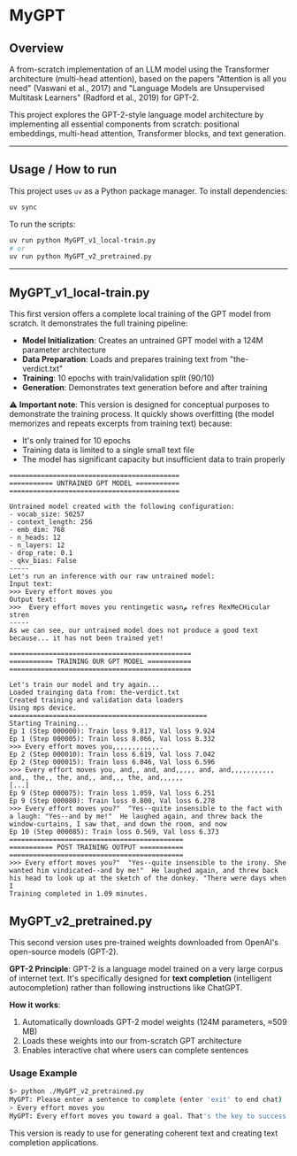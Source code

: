 # MyGPT

## Overview

A from-scratch implementation of an LLM model using the Transformer architecture (multi-head attention), based on the papers "Attention is all you need" (Vaswani et al., 2017) and "Language Models are Unsupervised Multitask Learners" (Radford et al., 2019) for GPT-2.

This project explores the GPT-2-style language model architecture by implementing all essential components from scratch: positional embeddings, multi-head attention, Transformer blocks, and text generation.

-----
## Usage / How to run

This project uses `uv` as a Python package manager. To install dependencies:

```bash
uv sync
```

To run the scripts:

```bash
uv run python MyGPT_v1_local-train.py
# or
uv run python MyGPT_v2_pretrained.py
```

-----
## MyGPT_v1_local-train.py

This first version offers a complete local training of the GPT model from scratch. It demonstrates the full training pipeline:

- **Model Initialization**: Creates an untrained GPT model with a 124M parameter architecture
- **Data Preparation**: Loads and prepares training text from "the-verdict.txt"
- **Training**: 10 epochs with train/validation split (90/10)
- **Generation**: Demonstrates text generation before and after training

⚠️ **Important note**: This version is designed for conceptual purposes to demonstrate the training process. It quickly shows overfitting (the model memorizes and repeats excerpts from training text) because:
- It's only trained for 10 epochs
- Training data is limited to a single small text file
- The model has significant capacity but insufficient data to train properly

```
===========================================
=========== UNTRAINED GPT MODEL ===========
===========================================

Untrained model created with the following configuration:
- vocab_size: 50257
- context_length: 256
- emb_dim: 768
- n_heads: 12
- n_layers: 12
- drop_rate: 0.1
- qkv_bias: False
-----
Let's run an inference with our raw untrained model:
Input text:
>>> Every effort moves you
Output text:
>>>  Every effort moves you rentingetic wasnم refres RexMeCHicular stren
-----
As we can see, our untrained model does not produce a good text because... it has not been trained yet!

==============================================
=========== TRAINING OUR GPT MODEL ===========
==============================================

Let's train our model and try again...
Loaded trainging data from: the-verdict.txt
Created training and validation data loaders
Using mps device.
==================================================
Starting Training...
Ep 1 (Step 000000): Train loss 9.817, Val loss 9.924
Ep 1 (Step 000005): Train loss 8.066, Val loss 8.332
>>> Every effort moves you,,,,,,,,,,,,.                                     
Ep 2 (Step 000010): Train loss 6.619, Val loss 7.042
Ep 2 (Step 000015): Train loss 6.046, Val loss 6.596
>>> Every effort moves you, and,, and, and,,,,, and, and,,,,,,,,,,, and,, the,, the, and,, and,,, the, and,,,,,,
[...]
Ep 9 (Step 000075): Train loss 1.059, Val loss 6.251
Ep 9 (Step 000080): Train loss 0.800, Val loss 6.278
>>> Every effort moves you?"  "Yes--quite insensible to the fact with a laugh: "Yes--and by me!"  He laughed again, and threw back the window-curtains, I saw that, and down the room, and now
Ep 10 (Step 000085): Train loss 0.569, Val loss 6.373
============================================
=========== POST TRAINING OUTPUT ===========
============================================
>>> Every effort moves you?"  "Yes--quite insensible to the irony. She wanted him vindicated--and by me!"  He laughed again, and threw back his head to look up at the sketch of the donkey. "There were days when I
Training completed in 1.09 minutes.
```

## MyGPT_v2_pretrained.py

This second version uses pre-trained weights downloaded from OpenAI's open-source models (GPT-2).

**GPT-2 Principle**: GPT-2 is a language model trained on a very large corpus of internet text. It's specifically designed for **text completion** (intelligent autocompletion) rather than following instructions like ChatGPT.

**How it works**:
1. Automatically downloads GPT-2 model weights (124M parameters, ≈509 MB)
2. Loads these weights into our from-scratch GPT architecture
3. Enables interactive chat where users can complete sentences

### Usage Example

```bash
$> python ./MyGPT_v2_pretrained.py
MyGPT: Please enter a sentence to complete (enter 'exit' to end chat)
> Every effort moves you
MyGPT: Every effort moves you toward a goal. That's the key to success. That's the reason we're always trying to make sure our teams are the best team on the field," he said.
```

This version is ready to use for generating coherent text and creating text completion applications.